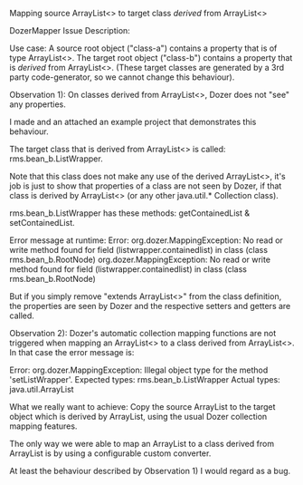 Mapping source ArrayList<> to target class _derived_ from ArrayList<>

DozerMapper Issue Description:

Use case:
A source root object ("class-a") contains a property that is of type ArrayList<>.
The target root object ("class-b") contains a property that is _derived_ from ArrayList<>. (These target classes are generated by a 3rd party code-generator, so we cannot change this behaviour).

Observation 1): On classes derived from ArrayList<>, Dozer does not "see" any properties.

I made and an attached an example project that demonstrates this behaviour. 

The target class that is derived from ArrayList<> is called:
rms.bean_b.ListWrapper.

Note that this class does not make any use of the derived ArrayList<>, it's job is just to show that properties of a class are not seen by Dozer, if that class is derived by ArrayList<> (or any other java.util.* Collection class).

rms.bean_b.ListWrapper has these methods: getContainedList & setContainedList.

Error message at runtime:
Error: org.dozer.MappingException: No read or write method found for field (listwrapper.containedlist) in class (class rms.bean_b.RootNode)
org.dozer.MappingException: No read or write method found for field (listwrapper.containedlist) in class (class rms.bean_b.RootNode)

But if you simply remove "extends ArrayList<>" from the class definition, the properties are seen by Dozer and the respective setters and getters are called.

Observation 2): Dozer's automatic collection mapping functions are not triggered when mapping an ArrayList<> to a class derived from ArrayList<>. In that case the error message is:

Error: org.dozer.MappingException: Illegal object type for the method 'setListWrapper'. 
 Expected types: 
rms.bean_b.ListWrapper
 Actual types: 
java.util.ArrayList

What we really want to achieve: Copy the source ArrayList to the target object which is derived by ArrayList, using the usual Dozer collection mapping features.

The only way we were able to map an ArrayList to a class derived from ArrayList is by using a configurable custom converter.

At least the behaviour described by Observation 1) I would regard as a bug.
